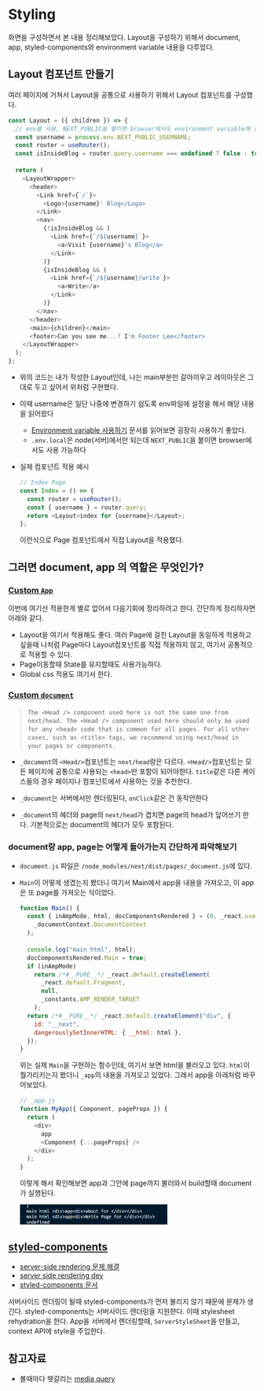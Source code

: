 # Styling

화면을 구성하면서 본 내용 정리해보았다. Layout을 구성하기 위해서 document, app, styled-components와 environment variable 내용을 다루었다.

## Layout 컴포넌트 만들기

여러 페이지에 거쳐서 Layout을 공통으로 사용하기 위해서 Layout 컴포넌트를 구성했다.

```javascript
const Layout = ({ children }) => {
  // env를 사용, NEXT_PUBLIC을 붙이면 browser에서도 environment variable에 접근할 수 있다
  const username = process.env.NEXT_PUBLIC_USERNAME;
  const router = useRouter();
  const isInsideBlog = router.query.username === undefined ? false : true;

  return (
    <LayoutWrapper>
      <header>
        <Link href={`/`}>
          <Logo>{username}' Blog</Logo>
        </Link>
        <nav>
          {!isInsideBlog && (
            <Link href={`/${username}`}>
              <a>Visit {username}'s Blog</a>
            </Link>
          )}
          {isInsideBlog && (
            <Link href={`/${username}/write`}>
              <a>Write</a>
            </Link>
          )}
        </nav>
      </header>
      <main>{children}</main>
      <footer>Can you see me...? I'm Footer Lee</footer>
    </LayoutWrapper>
  );
};
```

- 위의 코드는 내가 작성한 Layout인데, 나는 main부분만 갈아끼우고 레이아웃은 그대로 두고 싶어서 위처럼 구현했다.

- 이때 username은 일단 나중에 변경하기 쉽도록 env파일에 설정을 해서 해당 내용을 읽어왔다

  - [Environment variable 사용하기](https://nextjs.org/docs/basic-features/environment-variables) 문서를 읽어보면 굉장히 사용하기 좋았다.
  - `.env.local`은 node(서버)에서만 되는데 `NEXT_PUBLIC`을 붙이면 browser에서도 사용 가능하다

- 실제 컴포넌트 적용 예시

  ```javascript
  // Index Page
  const Index = () => {
    const router = useRouter();
    const { username } = router.query;
    return <Layout>index for {username}</Layout>;
  };
  ```

  이런식으로 Page 컴포넌트에서 직접 Layout을 적용했다.

## 그러면 document, app 의 역할은 무엇인가?

### [Custom `App`](https://nextjs.org/docs/advanced-features/custom-app)

이번에 여기선 적용한게 별로 없어서 다음기회에 정리하려고 한다. 간단하게 정리하자면 아래와 같다.

- Layout을 여기서 적용해도 좋다. 여러 Page에 걸친 Layout을 동일하게 적용하고 싶을때 나처럼 Page마다 Layout컴포넌트를 직접 적용하지 않고, 여기서 공통적으로 적용할 수 있다.
- Page이동할때 State를 유지할때도 사용가능하다.
- Global css 적용도 여기서 한다.

### [Custom `document`](https://nextjs.org/docs/advanced-features/custom-document)

> `The <Head /> component used here is not the same one from next/head. The <Head /> component used here should only be used for any <head> code that is common for all pages. For all other cases, such as <title> tags, we recommend using next/head in your pages or components.`

- `_document`의 `<Head/>`컴포넌트는 `next/head`랑은 다르다. `<Head/>`컴포넌트는 모든 페이지에 공통으로 사용되는 `<head>`만 포함이 되어야한다. `title`같은 다른 케이스들의 경우 페이지나 컴포넌트에서 사용하는 것을 추천한다.
- `_document`는 서버에서만 렌더링된다, `onClick`같은 건 동작안한다

- `_document`의 헤더와 page의 `next/head`가 겹치면 page의 head가 덮어쓰기 한다. 기본적으로는 document의 헤더가 모두 포함된다.

<!-- - [`Main` and `NextScript`](https://stackoverflow.com/questions/52083848/nextjs-main-and-nextscript) -->

### document랑 app, page는 어떻게 돌아가는지 간단하게 파악해보기

- `document.js` 파일은 `/node_modules/next/dist/pages/_document.js`에 있다.

- `Main`이 어떻게 생겼는지 봤더니 여기서 Main에서 app을 내용을 가져오고, 이 app은 또 page를 가져오는 식이었다.

  ```javascript
  function Main() {
    const { inAmpMode, html, docComponentsRendered } = (0, _react.useContext)(
      _documentContext.DocumentContext
    );

    console.log("main html", html);
    docComponentsRendered.Main = true;
    if (inAmpMode)
      return /*#__PURE__*/ _react.default.createElement(
        _react.default.Fragment,
        null,
        _constants.AMP_RENDER_TARGET
      );
    return /*#__PURE__*/ _react.default.createElement("div", {
      id: "__next",
      dangerouslySetInnerHTML: { __html: html },
    });
  }
  ```

  위는 실제 `Main`을 구현하는 함수인데, 여기서 보면 html을 불러오고 있다. `html`이 뭘가리키는지 봤더니 `_app`의 내용을 가져오고 있었다. 그래서 app을 아래처럼 바꾸어보았다.

  ```javascript
  // _app.js
  function MyApp({ Component, pageProps }) {
    return (
      <div>
        app
        <Component {...pageProps} />
      </div>
    );
  }
  ```

  이렇게 해서 확인해보면 app과 그안에 page까지 불러와서 build할때 document가 실행된다.

  <img src="../memo/img/whatMain.png" width=300>

## [styled-components](https://styled-components.com/docs)

- [server-side rendering 문제 해결](https://spectrum.chat/next-js/general/quick-question-about-styled-components-ssr~7fb88ab0-037d-49e4-acac-ad52ef347de8)
- [server side rendering dev](https://dev.to/rsanchezp/next-js-and-styled-components-style-loading-issue-3i68)
- [styled-components 문서](https://styled-components.com/docs/advanced#server-side-rendering)

서버사이드 렌더링이 될때 styled-components가 먼저 불리지 않기 때문에 문제가 생긴다. styled-components는 서버사이드 렌더링을 지원햔다. 이때 stylesheet rehydration을 한다. App을 서버에서 렌더링할때, `ServerStyleSheet`을 만들고, context API에 style을 주입한다.

## 참고자료

- 볼때마다 헷갈리는 [media query](https://developer.mozilla.org/ko/docs/Learn/CSS/CSS_layout/Media_queries)
